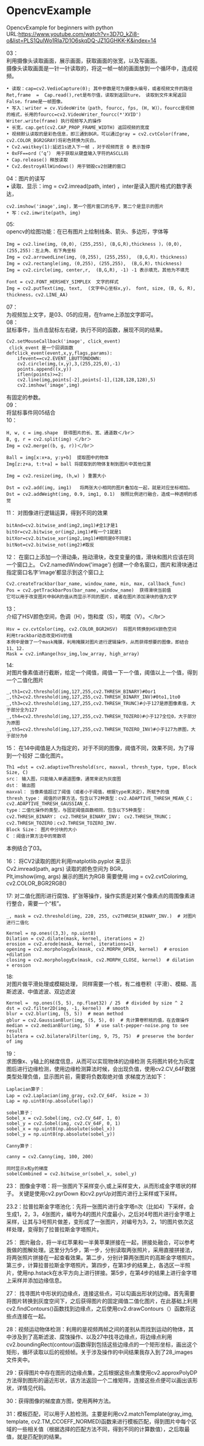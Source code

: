 # OpencvExample
OpencvExample for beginners with python  
URL:https://www.youtube.com/watch?v=3D7O_kZi8-o&list=PLS1QulWo1RIa7D1O6skqDQ-JZ1GGHKK-K&index=14  

03：  
	利用摄像头读取画面，展示画面，获取画面的张宽，以及写画面。  
	摄像头读取画面是一针一针读取的，将这一帧一帧的画面放到一个循环中，连成视频。
	
	• 读取：cap=cv2.VedioCapture(0); 其中参数是可为摄像头编号，或者视频文件的路径    
	Ret,frame  =  Cap.read(),ret是布尔值，读取到返回ture， 读取到文件末尾返回False，frame是一帧图像。  
	• 写入：writer = cv.VideoWrite（path, fourcc, fps, (H, W)），fourcc是视频的格式，长用的fourcc=cv2.VideoWriter_fourcc(*'XVID')
	Writer.write(frame) 执行视频写入的操作  
	• 长宽，cap.get(cv2.CAP_PROP_FRAME_WIDTH) 返回视频的宽度  
	• 视频默认读取的是彩色信息，即三通到BGR，可以通过gray = cv2.cvtColor(frame, cv2.COLOR_BGR2GRAY)将彩色转换为灰白。  
	• Cv2.waitkey(1):延迟1s进入下一帧 ，对于视频而言 0 表示暂停  
	• 0xFF==ord（‘q’） 用于获取从键盘输入字符的ASCLL码  
	• Cap.release() 释放读取  
	• Cv2.destroyAllWindows() 用于销毁cv2创建的窗口  
04：图片的读写  
	• 读取、显示：img = cv2.imread(path, inter) ，inter是读入图片格式的数字表达，  
		
	
	cv2.imshow('image',img)，第一个图片窗口的名字，第二个是显示的图片
	• 写：cv2.imwrite(path, img)
05:   
	opencv的绘图功能：在已有图片上绘制线条、箭头、多边形，字体等  
	
	Img = cv2.line(img, (0,0), (255,255), (B,G,R),thickness )，(0,0), (255,255)：左上角、右下角坐标  
	Img = cv2.arrowedLine(img, (0,255), (255,255),  (B,G,R)，thickness)  
	Img = cv2.rectangle(img, (0,255), (255,255),  (B,G,R)，thickness)  
	Img = cv2.circle(img, center,r,  (B,G,R), -1) -1 表示填充，其他为不填充  
	
	Font = cv2.FONT_HERSHEY_SIMPLEX  文字的样式
	Img = cv2.putText(img, text,  (文字中心坐标x,y)， font, size, (B, G, R), thickness，cv2.LINE_AA)
07：  
	为视频加上文字，是03、05的应用，在frame上添加文字即可。  
08：  
	鼠标事件，当点击鼠标左右键，执行不同的函数，展现不同的结果。  
	
	Cv2.setMouseCallback('image', click_event)  
	 click_event 是一个回调函数  
	defclick_event(event,x,y,flags,params):  
		ifevent==cv2.EVENT_LBUTTONDOWN:  
		cv2.circle(img,(x,y),3,(255,225,0),-1)  
		points.append((x,y))  
		iflen(points)>=2:  
		cv2.line(img,points[-2],points[-1],(128,128,128),5)  
		cv2.imshow('image',img)  
有固定的参数。  
09：  
	将鼠标事件同05结合  
10： 

	H, w, c = img.shape  获得图片的长、宽、通道数＜/br＞ 
	B, g, r = cv2.split(img) ＜/br＞ 
	Img = cv2.merge((b, g, r))＜/br＞ 
	
	Ball = img[x:x+a, y:y+b]  提取图中的物体
	Img[z:z+a, t:t+a] = ball 将提取到的物体复制到图片中其他位置
	
	Img = cv2.resize(img, (h,w) ) 重置大小
	
	Dst = cv2.add(img, img1)   将两张大小相同的图片叠加在一起，就是对应坐标相加。
	Dst = cv2.addWeight(img, 0.9, img1, 0.1)  按照比例进行融合，造成一种透明的感觉
11： 
	对图像进行逻辑运算，得到不同的效果
	
	bitAnd=cv2.bitwise_and(img2,img1)#全1才是1
	bitOr=cv2.bitwise_or(img2,img1)#有一个1就是1
	bitXor=cv2.bitwise_xor(img2,img1)#相同是0不同是1
	bitNot=cv2.bitwise_not(img2)#取反
12： 
	在窗口上添加一个滑动条，拖动滑块，改变变量的值，滑块和图片应该在同一个窗口上。
	Cv2.namedWindow('image')  创建一个命名窗口，图片和滑块通过指定窗口名字‘image’都显示到这个窗口上
	
	Cv2.createTrackbar(bar_name, window_name, min, max, callback_func)
	Pos = cv2.getTrackbarPos(bar_name, window_name)  获得滑块当前值	
	它可以用于改变图片中BGR的值从而显示不同的图片，或者在图片添加滑块的值为文字
13：   	
	介绍了HSV颜色空间，色调（H），饱和度（S），明度（V）。＜/br＞ 
	
	Hsv = cv.cvtColor(img, cv2.COLOR_BGR2HSV)  将图片转换到HSV颜色空间
	利用trackbar动态改变HSV的值
	本例中是做了一个mask掩膜，利用掩膜对图片进行逻辑操作，从而获得想要的图像，即结合11、12.
	Mask = cv2.inRange(hsv_img,low_array, high_array)
14:			
	对图片像素值进行截断，给定一个阈值，阈值一下一个值，阈值以上一个值，得到一个二值化图片	
	
	_,th1=cv2.threshold(img,127,255,cv2.THRESH_BINARY)#0or1 	
	_,th2=cv2.threshold(img,127,255,cv2.THRESH_BINARY_INV)#0to1,1to0 	
	_,th3=cv2.threshold(img,127,255,cv2.THRESH_TRUNC)#小于127是原图像素值，大于部分全为127	
	_,th4=cv2.threshold(img,127,255,cv2.THRESH_TOZERO)#小于127全位0，大于部分为原图	
	_,th5=cv2.threshold(img,127,255,cv2.THRESH_TOZERO_INV)#小于127为原图，大于部分为0	
15：	
	在14中阈值是人为指定的，对于不同的图像，阈值不同，效果不同，为了得到一个较好 二值化图片。
	
	Th1 =dst = cv2.adaptiveThreshold(src, maxval, thresh_type, type, Block Size, C)	
	src： 输入图，只能输入单通道图像，通常来说为灰度图	
	dst： 输出图	
	maxval： 当像素值超过了阈值（或者小于阈值，根据type来决定），所赋予的值	
	thresh_type： 阈值的计算方法，包含以下2种类型：cv2.ADAPTIVE_THRESH_MEAN_C； cv2.ADAPTIVE_THRESH_GAUSSIAN_C.	
	type：二值化操作的类型，与固定阈值函数相同，包含以下5种类型： cv2.THRESH_BINARY； cv2.THRESH_BINARY_INV； cv2.THRESH_TRUNC； cv2.THRESH_TOZERO；cv2.THRESH_TOZERO_INV.	
	Block Size： 图片中分块的大小	
	C ：阈值计算方法中的常数项	
	
本例结合了03。  

16：	
	将CV2读取的图片利用matplotlib.pyplot 来显示	
	Cv2.imread(path, agrs) 读取的颜色空间为 BGR， 	
	Plt,imshow(img, args) 展示的图片为RGB	
	需要使用 img = cv2.cvtColorimg, cv2.COLOR_BGR2RGB()  	

17: 
	对二值化图形进行腐蚀、扩张等操作，操作实质是对某个像素点的周围像素进行整合，需要一个“核”。
	
	_, mask = cv2.threshold(img, 220, 255, cv2THRESH_BINARY_INV.)  # 对图片进行二值化
	
	Kernel = np.ones((3,3), np.uint8)
	Dilation = cv2.dilate(mask, kernel, iterations = 2)
	erosion = cv2.erode(mask, kernel, iterations=1)
	opening = cv2.morphologyEx(mask, cv2.MORPH_OPEN, kernel)  # erosion +dilation
	closing = cv2.morphologyEx(mask, cv2.MORPH_CLOSE, kernel)  # dilation + erosion
18:	  		
	对图片做平滑处理或模糊处理， 同样需要一个核，有二维卷积（平滑）、模糊、高斯滤波、中值滤波、双边滤波	
	
	Kernel =  np.ones((5, 5), np.float32) / 25  # divided by size ^ 2  	
	dst = cv2.filter2D(img, -1, kernel)  # smooth
	blur = cv2.blur(img, (5, 5))  # mean method	
	gblur = cv2.GaussianBlur(img, (5, 5), 0)  # 先计算卷积核的值，在去做操作	
	median = cv2.medianBlur(img, 5)  # use salt-pepper-noise.png to see result	
	bilatera = cv2.bilateralFilter(img, 9, 75, 75)  # preserve the border of img	
	
19：	  		
	求图像x、y轴上的梯度信息，从而可以实现物体的边缘检测	
	先将图片转化为灰度图后进行边缘检测，使用边缘检测算法时候，会出现负值，使用cv2.CV_64F数据类型处理负值，显示图片前，需要将负数取绝对值	
	求梯度方法如下：
	
	Laplacian算子：	
	Lap = cv2.Laplacian(img_gray, cv2.CV_64F， ksize = 3)	
	Lap = np.uint8(np.absolute(lap))	
	
	sobel算子：
	Sobel_x = cv2.Sobel(img, cv2.CV_64F, 1, 0)
	sobel_y = cv2.Sobel(img, cv2.CV_64F, 0, 1)
	sobel_x = np.uint8(np.absolute(sobel_x))
	sobel_y = np.uint8(np.absolute(sobel_y))
	
	Canny算子：
	
	canny = cv2.Canny(img, 100, 200)
	
	同时显示x和y的梯度
	sobelCombined = cv2.bitwise_or(sobel_x, sobel_y)   

23：   图像金字塔：将一张图片下采样变小,或上采样变大，从而形成金字塔状的样子。
       关键是使用cv2.pyrDown 和cv2.pyrUp对图片进行上采样或下采样。
   
23.2：拉普拉斯金字塔池化：先将一张图片进行金字塔n次（比如4）下采样，会生成1，2，3，4张图片，编号为4的图片尺度最小，之后对4号图片进行金字塔上采样，让其与3号照片做差，变形成了一张图片，对编号为3，2，1的图片依次这样处理，变得到了拉普拉斯金字塔照片。    

25： 图片融合，将一半红苹果和一半黄苹果拼接在一起，拼接处融合，可以参考我做的图解处理。这里分为5步，第一步，分别读取两张照片，采用直接拼接法，将两张照片拼接在一起查看效果。第二步，分别计算两张图片的高斯金字塔照片。第三步，计算拉普拉斯金字塔照片。第四步，在第3步的结果上，各选区一半照片，使用np.hstack在水平方向上进行拼接。第5步，在第4步的结果上进行金字塔上采样并添加边缘信息。    

27： 找寻图片中形状的边缘点，连接这些点，可以勾画出形状的边缘。首先需要将图片转换到灰度空间下，之后获得图片的固定阈值二值化图片，在此基础上利用cv2.findContours()函数找到边缘点，之后使用cv2.drawContours（）函数将这些点连接在一起。    

28：视频运动物体检测：利用的是视频两帧之间的差别从而找到运动的物体，其中涉及到了高斯滤波、腐蚀操作、以及27中找寻边缘点，将边缘点利用cv2.boundingRect(contour)函数得到包括这些边缘点的一个矩形坐标，画出这个矩形，循环读取以后的视频帧。关于涉及操作的中间结果我存入到了28_images文件夹中。    

29：获得图片中存在图形的边缘点集，之后根据这些点集使用cv2.approxPolyDP方法得到图形的逼近形状，该方法返回一个二维矩阵，连接这些点便可以画出该形状，详情见代码。    

30：获得图像的梯度直方图，使用两种方法。    

31：模板匹配，可以用于人脸检测。主要是利用cv2.matchTemplate(gray_img, template, cv2.TM_CCOEFF_NORMED)函数来进行模板匹配，得到图片中每个区域的一些相关值（根据选择的匹配方法不同，得到不同的计算数值），之后取最值，就是匹配到的结果。
	

	
	
	
	
	
	
